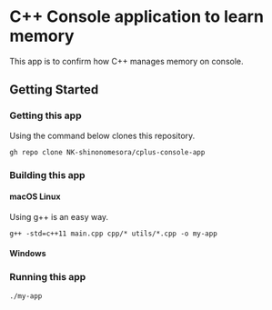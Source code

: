# C++ Console application to learn memory
This app is to confirm how C++ manages memory on console.

## Getting Started

### Getting this app
Using the command below clones this repository.
```cli
gh repo clone NK-shinonomesora/cplus-console-app
```

### Building this app

#### macOS Linux
Using g++ is an easy way.
```cli
g++ -std=c++11 main.cpp cpp/* utils/*.cpp -o my-app
```
#### Windows

### Running this app
```cli
./my-app
```